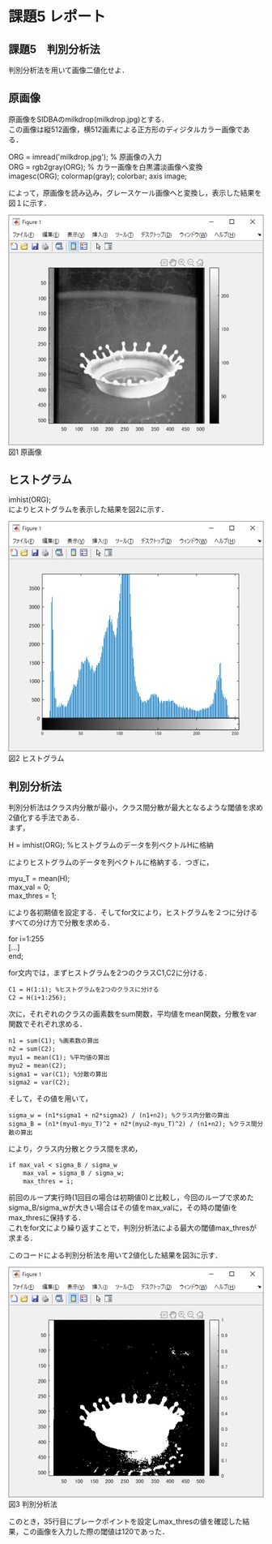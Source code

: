 # 課題5 レポート
## 課題5　判別分析法
判別分析法を用いて画像二値化せよ．  

## 原画像
原画像をSIDBAのmilkdrop(milkdrop.jpg)とする．  
この画像は縦512画像，横512画素による正方形のディジタルカラー画像である．  

ORG = imread('milkdrop.jpg'); % 原画像の入力  
ORG = rgb2gray(ORG); % カラー画像を白黒濃淡画像へ変換  
imagesc(ORG); colormap(gray); colorbar; axis image;  

によって，原画像を読み込み，グレースケール画像へと変換し，表示した結果を図１に示す．  

![原画像](/image/kadai5/kadai5_org_img.png?raw=true)  
図1 原画像  

## ヒストグラム
imhist(ORG);  
によりヒストグラムを表示した結果を図2に示す．  

![ヒストグラム](/image/kadai5/kadai5_hist.png?raw=true)  
図2 ヒストグラム  

## 判別分析法
判別分析法はクラス内分散が最小，クラス間分散が最大となるような閾値を求め2値化する手法である．  
まず，

H = imhist(ORG); %ヒストグラムのデータを列ベクトルHに格納  

によりヒストグラムのデータを列ベクトルに格納する．つぎに，

myu_T = mean(H);  
max_val = 0;  
max_thres = 1;  

により各初期値を設定する．そしてfor文により，ヒストグラムを２つに分けるすべての分け方で分散を求める．  

for i=1:255  
    [...]  
end;  

for文内では，まずヒストグラムを2つのクラスC1,C2に分ける．  

    C1 = H(1:i); %ヒストグラムを2つのクラスに分ける  
    C2 = H(i+1:256);  

次に，それぞれのクラスの画素数をsum関数，平均値をmean関数，分散をvar関数でそれぞれ求める．  

    n1 = sum(C1); %画素数の算出  
    n2 = sum(C2);  
    myu1 = mean(C1); %平均値の算出  
    myu2 = mean(C2);  
    sigma1 = var(C1); %分散の算出  
    sigma2 = var(C2);  

そして，その値を用いて，  

    sigma_w = (n1*sigma1 + n2*sigma2) / (n1+n2); %クラス内分散の算出  
    sigma_B = (n1*(myu1-myu_T)^2 + n2*(myu2-myu_T)^2) / (n1+n2); %クラス間分散の算出  

により，クラス内分散とクラス間を求め，  

    if max_val < sigma_B / sigma_w  
        max_val = sigma_B / sigma_w;  
        max_thres = i;  

前回のループ実行時(1回目の場合は初期値0)と比較し，今回のループで求めたsigma_B/sigma_wが大きい場合はその値をmax_valに，その時の閾値iをmax_thresに保持する．  
これをfor文により繰り返すことで，判別分析法による最大の閾値max_thresが求まる．  

このコードによる判別分析法を用いて2値化した結果を図3に示す．  

![判別分析法](/image/kadai5/kadai5_2tone.png?raw=true)  
図3 判別分析法  

このとき，35行目にブレークポイントを設定しmax_thresの値を確認した結果，この画像を入力した際の閾値は120であった．  